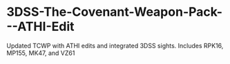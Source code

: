 # 3DSS-The-Covenant-Weapon-Pack---ATHI-Edit
Updated TCWP with ATHI edits and integrated 3DSS sights. Includes RPK16, MP155, MK47, and VZ61
